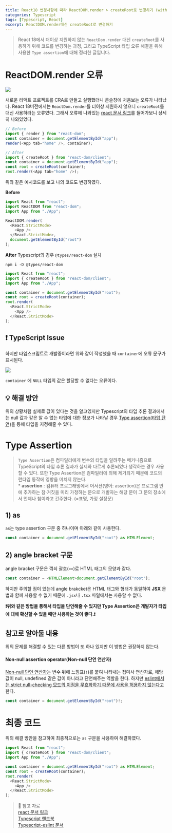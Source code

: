 ```yaml
---
title: React18 변경사항에 따라 ReactDOM.render > createRoot로 변경하기 (with TypeScript) | Type Assertion
categories: Typescript
tags: [Typescript, React]
excerpt: ReactDOM.render대신 createRoot로 변경하기
---
```


> React 18에서 더이상 지원하지 않는 `ReactDom.render` 대신 `createRoot`를 사용하기 위해 코드를 변경하는 과정, 그리고 TypeScript 타입 오류 해결을 위해 사용한 `Type assertion`에 대해 정리한 글입니다.

# ReactDOM.render 오류

![](https://velog.velcdn.com/cloudflare/yeyo0x0/ba8b2091-abe1-45e3-9ecf-ad5987dfd5c9/%E1%84%89%E1%85%B3%E1%84%8F%E1%85%B3%E1%84%85%E1%85%B5%E1%86%AB%E1%84%89%E1%85%A3%E1%86%BA%202022-04-05%20%E1%84%8B%E1%85%A9%E1%84%8C%E1%85%A5%E1%86%AB%2011.49.29.png)

새로운 리액트 프로젝트를 CRA로 만들고 실행했더니 콘솔창에 처음보는 오류가 나타났다.
React 18버전에서는 `ReactDom.render`를 더이상 지원하지 않으니 `createRoot`를 대신 사용하라는 오류였다. 그래서 오류에 나와있는 [react 문서 링크](https://reactjs.org/blog/2022/03/08/react-18-upgrade-guide.html#updates-to-client-rendering-apis)를 들어가보니 상세히 나와있었다.

```js
// Before
import { render } from "react-dom";
const container = document.getElementById("app");
render(<App tab="home" />, container);

// After
import { createRoot } from "react-dom/client";
const container = document.getElementById("app");
const root = createRoot(container);
root.render(<App tab="home" />);
```

위와 같은 예시코드를 보고 나의 코드도 변경하였다.

**Before**

```js
import React from "react";
import ReactDOM from "react-dom";
import App from "./App";

ReactDOM.render(
  <React.StrictMode>
    <App />
  </React.StrictMode>,
  document.getElementById("root")
);
```

**After**
Typescript의 경우 `@types/react-dom` 설치

```shell
npm i -D @types/react-dom
```

```js
import React from "react";
import { createRoot } from "react-dom/client";
import App from "./App";

const container = document.getElementById("root");
const root = createRoot(container);
root.render(
  <React.StrictMode>
    <App />
  </React.StrictMode>
);
```

## ❗️ TypeScript Issue

하지만 타입스크립트로 개발중이라면 위와 같이 작성했을 때 `container`에 오류 문구가 표시된다.

![](https://velog.velcdn.com/cloudflare/yeyo0x0/8cf48372-db3d-4d44-928e-7dd516fa90a0/%E1%84%89%E1%85%B3%E1%84%8F%E1%85%B3%E1%84%85%E1%85%B5%E1%86%AB%E1%84%89%E1%85%A3%E1%86%BA%202022-04-05%20%E1%84%8B%E1%85%A9%E1%84%8C%E1%85%A5%E1%86%AB%2011.58.07.png)

`container` 에 `NULL` 타입의 값은 할당할 수 없다는 오류이다.

## 💡 해결 방안

위의 상황처럼 실제로 값이 있다는 것을 알고있지만 Typescript의 타입 추론 결과에서는 null 값과 같은 알 수 없는 타입에 대한 정보가 나타날 경우 [Type assertion(타입 단언)](https://www.typescriptlang.org/docs/handbook/2/everyday-types.html#type-assertions)을 통해 타입을 지정해줄 수 있다.

# Type Assertion

> `Type Assertion`은 컴파일러에게 변수의 타입을 알려주는 메커니즘으로 TypeScript의 타입 추론 결과가 실제와 다르게 추론되었다 생각하는 경우 사용할 수 있다. 또한 Type Assertion은 컴파일러에 의해 제거되기 때문에 코드의 런타임 동작에 영향을 미치지 않는다.  
> \* **assertion** : 컴퓨터 프로그래밍에서 어서션(영어: assertion)은 프로그램 안에 추가하는 참·거짓을 미리 가정하는 문으로 개발자는 해당 문이 그 문의 장소에서 언제나 참이라고 간주한다. (=표명, 가정 설정문)

## 1) as

`as`는 type assertion 구문 중 하나이며 아래와 같이 사용한다.

```js
const container = document.getElementById("root") as HTMLElement;
```

## 2) angle bracket 구문

angle bracket 구문은 꺾쇠 괄호(`<>`)로 HTML 태그의 모양과 같다.

```js
const container = <HTMLElement>document.getElementById("root");
```

하지만 주의할 점이 있는데 angle brakcket은 HTML 태그와 형태가 동일하여 **JSX** 문법과 함께 사용할 수 없기 때문에 `.jsx`나 `.tsx` 파일에서는 사용할 수 없다.

**❗️위와 같은 방법을 통해서 타입을 단언해줄 수 있지만 Type Assertion은 개발자가 타입에 대해 확신할 수 있을 때만 사용하는 것이 좋다.❗️**

## 참고로 알아둘 내용

위의 문제를 해결할 수 있는 다른 방법이 또 하나 있지만 이 방법은 권장하지 않는다.

#### Non-null assertion operator(Non-null 단언 연산자)

[Non-null 단언 연산자](https://www.typescriptlang.org/docs/handbook/release-notes/typescript-2-0.html#non-null-assertion-operator)는 변수 뒤에 느낌표(`!`)를 붙여 나타내는 접미사 연산자로, 해당 값이 null, undefined 같은 값이 아니라고 단언해주는 역할을 한다. 하지만 [eslint에서는 strict null-checking 모드의 이점을 무효화하기 때문에 사용을 허용하지 않는다](https://github.com/typescript-eslint/typescript-eslint/blob/v2.34.0/packages/eslint-plugin/docs/rules/no-non-null-assertion.md)고 한다.

```js
const container = document.getElementById("root")!;
```

# 최종 코드

위의 해결 방안을 참고하여 최종적으로는 `as` 구문을 사용하여 해결하였다.

```js
import React from "react";
import { createRoot } from "react-dom/client";
import App from "./App";

const container = document.getElementById("root") as HTMLElement;
const root = createRoot(container);
root.render(
  <React.StrictMode>
  	<App />
  </React.StrictMode>
);
```

> 📖 참고 자료  
> [react 문서 링크](https://reactjs.org/blog/2022/03/08/react-18-upgrade-guide.html#updates-to-client-rendering-apis)  
> [Typescript 핸드북](https://www.typescriptlang.org/docs/handbook/release-notes/typescript-2-0.html#non-null-assertion-operator)  
> [Typescript-eslint 문서](https://github.com/typescript-eslint/typescript-eslint/blob/v2.34.0/packages/eslint-plugin/docs/rules/no-non-null-assertion.md)
